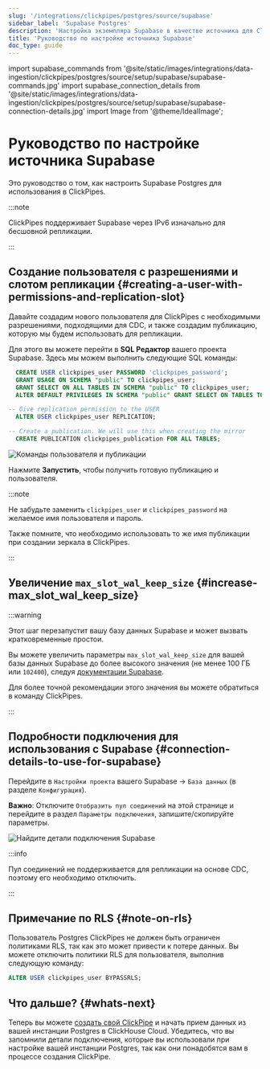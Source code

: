 ```yaml
---
slug: '/integrations/clickpipes/postgres/source/supabase'
sidebar_label: 'Supabase Postgres'
description: 'Настройка экземпляра Supabase в качестве источника для ClickPipes'
title: 'Руководство по настройке источника Supabase'
doc_type: guide
---
```

import supabase_commands from '@site/static/images/integrations/data-ingestion/clickpipes/postgres/source/setup/supabase/supabase-commands.jpg'
import supabase_connection_details from '@site/static/images/integrations/data-ingestion/clickpipes/postgres/source/setup/supabase/supabase-connection-details.jpg'
import Image from '@theme/IdealImage';


# Руководство по настройке источника Supabase

Это руководство о том, как настроить Supabase Postgres для использования в ClickPipes.

:::note

ClickPipes поддерживает Supabase через IPv6 изначально для бесшовной репликации.

:::

## Создание пользователя с разрешениями и слотом репликации {#creating-a-user-with-permissions-and-replication-slot}

Давайте создадим нового пользователя для ClickPipes с необходимыми разрешениями, подходящими для CDC, и также создадим публикацию, которую мы будем использовать для репликации.

Для этого вы можете перейти в **SQL Редактор** вашего проекта Supabase. Здесь мы можем выполнить следующие SQL команды:
```sql
  CREATE USER clickpipes_user PASSWORD 'clickpipes_password';
  GRANT USAGE ON SCHEMA "public" TO clickpipes_user;
  GRANT SELECT ON ALL TABLES IN SCHEMA "public" TO clickpipes_user;
  ALTER DEFAULT PRIVILEGES IN SCHEMA "public" GRANT SELECT ON TABLES TO clickpipes_user;

-- Give replication permission to the USER
  ALTER USER clickpipes_user REPLICATION;

-- Create a publication. We will use this when creating the mirror
  CREATE PUBLICATION clickpipes_publication FOR ALL TABLES;
```

<Image img={supabase_commands} alt="Команды пользователя и публикации" size="large" border/>

Нажмите **Запустить**, чтобы получить готовую публикацию и пользователя.

:::note

Не забудьте заменить `clickpipes_user` и `clickpipes_password` на желаемое имя пользователя и пароль.

Также помните, что необходимо использовать то же имя публикации при создании зеркала в ClickPipes.

:::

## Увеличение `max_slot_wal_keep_size` {#increase-max_slot_wal_keep_size}

:::warning

Этот шаг перезапустит вашу базу данных Supabase и может вызвать кратковременные простои.

Вы можете увеличить параметры `max_slot_wal_keep_size` для вашей базы данных Supabase до более высокого значения (не менее 100 ГБ или `102400`), следуя [документации Supabase](https://supabase.com/docs/guides/database/custom-postgres-config#cli-supported-parameters).

Для более точной рекомендации этого значения вы можете обратиться в команду ClickPipes.

:::

## Подробности подключения для использования с Supabase {#connection-details-to-use-for-supabase}

Перейдите в `Настройки проекта` вашего Supabase -> `База данных` (в разделе `Конфигурация`).

**Важно**: Отключите `Отобразить пул соединений` на этой странице и перейдите в раздел `Параметры подключения`, запишите/скопируйте параметры.

<Image img={supabase_connection_details} size="lg" border alt="Найдите детали подключения Supabase" border/>

:::info

Пул соединений не поддерживается для репликации на основе CDC, поэтому его необходимо отключить.

:::

## Примечание по RLS {#note-on-rls}
Пользователь Postgres ClickPipes не должен быть ограничен политиками RLS, так как это может привести к потере данных. Вы можете отключить политики RLS для пользователя, выполнив следующую команду:
```sql
ALTER USER clickpipes_user BYPASSRLS;
```

## Что дальше? {#whats-next}

Теперь вы можете [создать свой ClickPipe](../index.md) и начать прием данных из вашей инстанции Postgres в ClickHouse Cloud. Убедитесь, что вы запомнили детали подключения, которые вы использовали при настройке вашей инстанции Postgres, так как они понадобятся вам в процессе создания ClickPipe.